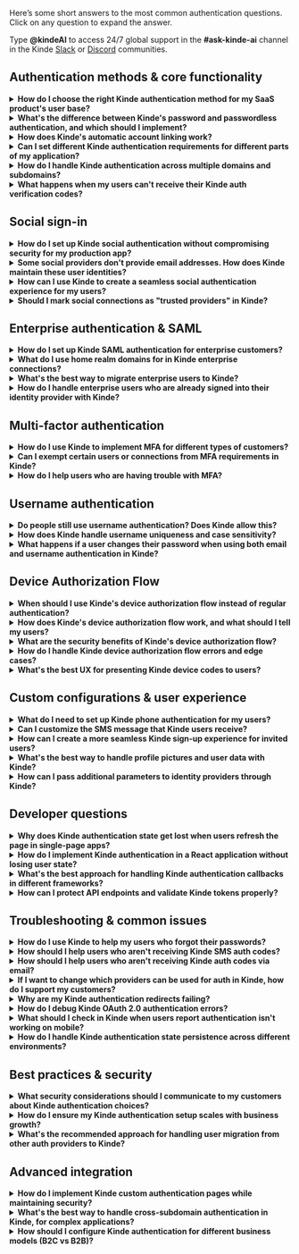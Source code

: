 
Here’s some short answers to the most common authentication questions. Click on any question to expand the answer.

<Aside title="Ask the docs">

Type **@kindeAI** to access 24/7 global support in the **#ask-kinde-ai** channel in the Kinde [Slack](https://join.slack.com/t/thekindecommunity/shared_invite/zt-1vyq8qilj-jFH5V27jfFnHk~BuBSU0ZA) or [Discord](https://discord.gg/KdkCXRNTFn) communities.

</Aside>

## Authentication methods & core functionality

<details>
<summary><strong>How do I choose the right Kinde authentication method for my SaaS product's user base?</strong></summary>

Think about who you're building for and what they're used to. If you're targeting developers, they'll probably expect GitHub or GitLab sign-in options. Building something for everyday consumers? Google and Apple sign-in will feel familiar and remove friction. Got enterprise customers? They'll likely need SAML or Microsoft Entra ID to keep their IT teams happy. 

You don't need to figure it all out upfront. Start simple with email authentication and add more options as you grow. Your web app and mobile app can even have different auth requirements if that makes sense for your users.
[Learn more about authentication methods](/authenticate/about-auth/about-authentication/)
</details>

<details>
<summary><strong>What's the difference between Kinde's password and passwordless authentication, and which should I implement?</strong></summary>

With passwords, your users create and remember their own passwords (we enforce 8+ characters and block common ones). With passwordless, we send them a one-time code via email or SMS instead. Passwordless is genuinely more secure - no passwords to store, steal, or forget, and codes expire after 2 hours. Just know you can't mix both methods for the same app - it's one or the other. 

If you're building something mobile-first or want to reduce support tickets about forgotten passwords, passwordless is your friend.
[Password authentication guide](/authenticate/authentication-methods/password-authentication/) | [Passwordless authentication guide](/authenticate/authentication-methods/passwordless-authentication/)
</details>

<details>
<summary><strong>How does Kinde's automatic account linking work?</strong></summary>

Kinde automatically connect accounts when someone uses the same verified email across different sign-in methods. So if someone first signs up with Google, then later tries to create an account with Slack using the same email, we'll link them together automatically. No duplicate accounts, no confusion. They can sign in with either method to access the same account. 

Once your users verify their email with any method, all their sign-in options with that email will work seamlessly together.
[Learn about identity and verification](/authenticate/about-auth/identity-and-verification/)
</details>

<details>
<summary><strong>Can I set different Kinde authentication requirements for different parts of my application?</strong></summary>

Absolutely! This is one of those features that sounds complicated but actually makes total sense. Set up your baseline authentication methods at the environment level, then customize per application or organization as needed. Maybe your main web app uses social sign-in to keep things simple, while your mobile app needs phone authentication, or you want business customers to use MFA while keeping consumer sign-up super easy. 

It's all about matching the auth experience to what makes sense for each user group.
[Configure authentication options](/authenticate/authentication-methods/set-up-user-authentication/)
</details>

<details>
<summary><strong>How do I handle Kinde authentication across multiple domains and subdomains?</strong></summary>

We've got this covered with multi-domain authentication. Think about how Google lets you stay signed in whether you're on Gmail, Calendar, or Drive - same idea. Users can hop between `website.yourapp.com`, `app.yourapp.com`, `docs.yourapp.com` and stay authenticated. The trick is using `prompt=none` in your auth URL, which invisibly checks for an existing session. If they're already signed in elsewhere, it's seamless. If not, they'll get prompted to sign in again.
[About Kinde authentication](/authenticate/about-auth/about-authentication/)
</details>

<details>
<summary><strong>What happens when my users can't receive their Kinde auth verification codes?</strong></summary>

Tell them to check their spam folder first. This fixes it most of the time because email providers can be overly protective. For SMS codes, make sure they've got decent cell reception. If they're taking too long (codes expire after 2 hours), they'll need to request a fresh one. And if you're using SMS auth, double-check that your Twilio setup is working properly - that's usually where things go sideways.
[Passwordless authentication troubleshooting](/authenticate/authentication-methods/passwordless-authentication/)
</details>

## Social sign-in

<details>
<summary><strong>How do I set up Kinde social authentication without compromising security for my production app?</strong></summary>

Before you go live, you absolutely must swap out Kinde's default social credentials with your own. We let you use ours for testing, but keeping them in production is asking for trouble - security risks, performance issues, and you'll be stuck if you ever want to switch providers. 

Create your own apps with Google, GitHub, Apple, whatever you're using, grab your Client ID and Client Secret, and put them into Kinde's social connection settings. Don't forget to add your custom domain callbacks if you're using those. [Add and manage social connections](/authenticate/social-sign-in/add-social-sign-in/)
</details>

<details>
<summary><strong>Some social providers don't provide email addresses. How does Kinde maintain these user identities?</strong></summary>

Some social providers (looking at you, X/Twitter and Apple) don't always hand over email addresses, but we need them for security things like password resets. When this happens, we'll ask your users for an email address just once during their first sign-up. After that one-time thing, they can sign in with their social account without any hassle. It's a small bump in the road that keeps everyone secure.
[X social sign-in](/authenticate/social-sign-in/twitter/) | [Apple social sign-in](/authenticate/social-sign-in/apple/)
</details>

<details>
<summary><strong>How can I use Kinde to create a seamless social authentication experience for my users?</strong></summary>

If you're going all-in on social auth (no email/password fallbacks), you can create a pretty slick experience. Users click your sign-in button and boom - straight to Google's or Apple's account picker. Set up custom authentication pages and use the `connectionId` parameter to skip our initial screens entirely.

The only catch? We'll still handle verification and MFA screens because, well, security matters and we're good at it.
[Custom authentication pages](/authenticate/custom-configurations/custom-authentication-pages/)
</details>

<details>
<summary><strong>Should I mark social connections as "trusted providers" in Kinde?</strong></summary>

Generally, no - leave this off for better security. "Trusted provider" means we'll take their word that emails are verified, but here's the thing: people change email addresses, and social providers don't always keep up. Only flip this switch if you're 100% certain the provider maintains verified, current email addresses. When in doubt, err on the side of caution.
[Social connections configuration](/authenticate/social-sign-in/add-social-sign-in/)
</details>

## Enterprise authentication & SAML

<details>
<summary><strong>How do I set up Kinde SAML authentication for enterprise customers?</strong></summary>

SAML setup is where things get a bit technical, but stick with us. Kinde acts as the service provider while your enterprise customer brings their own identity provider (Google Workspace, Microsoft Entra ID, Cloudflare, whatever they're using). You'll create an enterprise connection in Kinde, make up a unique Entity ID (just a random string like "870sa9fbasfasdas23aghkhc12zasfnasd"), and get their IdP metadata URL. They'll need to add your ACS URL to their setup. 

Pro tip: generate certificate and private key pairs for extra security, and always test in a sandbox environment first.
[Custom SAML setup](/authenticate/enterprise-connections/custom-saml/)
</details>

<details>
<summary><strong>What do I use home realm domains for in Kinde enterprise connections?</strong></summary>

Home realm domains are basically a shortcut that makes enterprise sign-in smoother. When you set `bigcorp.com` as a home realm domain, anyone with a "@bigcorp.com" email gets automatically routed to their company's sign-in flow - no extra clicks needed. Just remember that each domain can only be used once across all your connections, so no sharing. And the SSO button disappears by default when you use this (though you can bring it back if needed).
[Microsoft Entra ID setup](/authenticate/enterprise-connections/azure/)
</details>

<details>
<summary><strong>What's the best way to migrate enterprise users to Kinde?</strong></summary>

Get your enterprise connections set up in Kinde first - SAML, Entra ID, whatever they're using. Then when you import their user data (via CSV or JSON), we'll automatically match everyone to the right connection based on their email addresses. This means their sign-in experience stays exactly the same - they won't even notice you've switched to Kinde behind the scenes. Import their roles and permissions too if you've got them.

[Migrate to Kinde](/get-started/switch-to-kinde/switch-to-kinde-for-user-authentication/)
</details>

<details>
<summary><strong>How do I handle enterprise users who are already signed into their identity provider with Kinde?</strong></summary>

When enterprise users sign out of your app, they're only signing out of Kinde, not their company's identity provider (like Entra ID). This is totally normal for federated auth - it's how most enterprise setups work. If your customer really needs full sign-out from both systems, you'll need to build additional logout flows, but honestly, most companies prefer it this way.
[Entra ID SAML connection](/authenticate/enterprise-connections/entra-id-saml/)
</details>

## Multi-factor authentication

<details>
<summary><strong>How do I use Kinde to implement MFA for different types of customers?</strong></summary>

MFA is one of those things where one size definitely doesn't fit all. You can set it up for everyone (environment level) or get granular with specific customer segments (organization level). Finance and government customers? They'll probably want mandatory MFA. Consumer-facing app? Maybe make it optional so you don't scare people away. 

Kinde supports email codes, SMS codes, and authenticator apps as second factors. Just don't use the same method twice - as in don't make email the primary and secondary auth method. That could be confusing. [Enable multi-factor authentication](/authenticate/multi-factor-auth/enable-multi-factor-authentication/)
</details>

<details>
<summary><strong>Can I exempt certain users or connections from MFA requirements in Kinde?</strong></summary>

Yep, you've got options here. You can exempt specific roles (maybe only admins need MFA) or exempt enterprise connections where MFA is already handled by their company's identity provider. Nobody wants double MFA - that's just annoying. Set these exemptions at the organization level, and if someone has a mix of exempt and non-exempt roles, MFA kicks in by default (better safe than sorry).
[Set MFA per organization](/authenticate/multi-factor-auth/mfa-per-org/)
</details>

<details>
<summary><strong>How do I help users who are having trouble with MFA?</strong></summary>

Make the instructions super clear for each method you support. For authenticator apps, walk them through the QR code scanning and emphasize saving those backup codes (they will lose them otherwise). For SMS, double-check they're entering phone numbers correctly with country codes. For email codes, check spam folder. Always give users a way to contact you when they get locked out - it happens to the best of us. 

You can also [reset MFA for a user](/manage-users/access-control/reset-multi-factor-authentication-for-a-user/).
[Multi-factor authentication guide](/authenticate/multi-factor-auth/enable-multi-factor-authentication/)
</details>

## Username authentication

<details>
<summary><strong>Do people still use username authentication? Does Kinde allow this?</strong></summary>

Absolutely Kinde supports this. Username auth is perfect when you want to give users more personality in their sign-in experience or when your app has that community vibe (think gaming platforms or developer tools). They'll still need to verify their email once for security (we're not animals), but after that they can sign in with their chosen username. Works with both password and passwordless methods, so you've got flexibility there.
[Username authentication guide](/authenticate/authentication-methods/username-authentication/)
</details>

<details>
<summary><strong>How does Kinde handle username uniqueness and case sensitivity?</strong></summary>

We treat usernames as case-insensitive because life's too short for "BuilderBob" vs "builderbob" authentication headaches. Users can still make their aesthetic choices like "RosyRose" or "DevDan" for display, but behind the scenes we're not picky about capitalization. This prevents fraud attempts and those frustrating "username not found" moments when someone forgets their exact capitalization.
[Username authentication details](/authenticate/authentication-methods/username-authentication/)
</details>

<details>
<summary><strong>What happens if a user changes their password when using both email and username authentication in Kinde?</strong></summary>

Both methods share the same password! If someone can sign in with both their email and username, changing the password for one affects both. It keeps things simple for users (one password to remember) and prevents the confusion of having different passwords for the same account. We think this makes way more sense than forcing people to juggle multiple credentials.
[Username authentication configuration](/authenticate/authentication-methods/username-authentication/)
</details>

## Device Authorization Flow

<details>
<summary><strong>When should I use Kinde's device authorization flow instead of regular authentication?</strong></summary>

Device authorization flow is perfect for situations where typing is a nightmare - think smart TVs, gaming consoles, IoT devices, or anything without a proper keyboard. Instead of watching users struggle with TV remote controls to spell out "MyComplexPassword123!", the device shows them a simple code to enter on their phone or laptop where typing doesn't suck. 

It's basically Netflix's approach: the TV shows a code, you enter it on your phone, boom - you're authenticated. Much better user experience, and way more secure. 
[Device Authorization Flow](/authenticate/device-authorization-flow/overview/).
</details>

<details>
<summary><strong>How does Kinde's device authorization flow work, and what should I tell my users?</strong></summary>

Here's the flow: your device (let's say a smart TV app) requests a device code from Kinde, then shows users a simple code and a URL like "Go to `yourapp.com/device` and enter code: ABC123". Users grab their phone, visit that URL, sign in normally (with all their usual auth methods available), enter the code, and authorize the device. 

Meanwhile, your TV app is polling our servers asking "Are they done yet? Are they done yet?" until we give it the green light with tokens. The whole thing happens in parallel - no hanging around waiting.
[Device Authorization Flow](/authenticate/device-authorization-flow/overview/)
</details>

<details>
<summary><strong>What are the security benefits of Kinde's device authorization flow?</strong></summary>

It keeps credentials off devices you don't control, which is huge for security. Users never enter their actual passwords on the TV, CLI, or IoT device - they authenticate on their trusted phone or laptop instead. Plus, they get access to all their usual security features like MFA, social sign-in, and password managers. The codes expire quickly, we rate-limit the polling to prevent abuse, and users always see a proper consent screen before authorizing access. It's basically taking the most secure part of OAuth (browser-based auth) and making it work for devices that can't do browsers. 
[About authentication methods](/authenticate/about-auth/authentication-methods/)
</details>

<details>
<summary><strong>How do I handle Kinde device authorization flow errors and edge cases?</strong></summary>

The main errors you'll see are `authorization_pending` (user hasn't finished yet - keep polling), `slow_down` (you're polling too aggressively - back off), and `expired_token` (codes expired - start over). Handle these gracefully in your app rather than crashing. Users might also get confused about which device they're supposed to use for what, so make your instructions crystal clear. And remember, some users will start the process but never finish it - that's normal, just clean up expired sessions.
[OAuth token validation and errors](/build/tokens/token-validation-errors/)
</details>

<details>
<summary><strong>What's the best UX for presenting Kinde device codes to users?</strong></summary>

Keep it simple and obvious. Show the code clearly (big, readable font), include the full URL they need to visit, and consider showing both a QR code and the manual entry option. Don't overwhelm them with too much text - just "Go to `yourapp.com/device` on your phone and enter: ABC123" works perfectly. If you can, show some kind of progress indicator so they know the app is waiting for them to complete the process. And please, test this with actual humans - what seems obvious to developers often isn't to regular users.
</details>

## Custom configurations & user experience

<details>
<summary><strong>What do I need to set up Kinde phone authentication for my users?</strong></summary>

You'll need a paid Twilio business account - this isn't something we can handle for free because SMS costs money. Before you dive in, check if you need 10DLC registration (10 Digit Long Code) for your region - it's required in some places for business messaging. Read up on Twilio's A2P (Application to Person) messaging guidelines too. Once you've got that sorted, plug your Twilio details into Kinde, pick between using their messaging service (better for global apps) or a specific phone number, and set your default country.
[Set up phone authentication](/authenticate/authentication-methods/phone-authentication/)
</details>

<details>
<summary><strong>Can I customize the SMS message that Kinde users receive?</strong></summary>

Nope, and here's why - we use a standard format that meets security best practices and works across different languages. The message looks like: "123456 is your one-time code to sign in to [xxxx@login.xxx.au](mailto:xxxx@login.xxx.au) #123456". That weird duplication at the end? It's for security. We know it might not match your brand perfectly, but it keeps everyone safe and compliant.
[Phone authentication details](/authenticate/authentication-methods/phone-authentication/)
</details>

<details>
<summary><strong>How can I create a more seamless Kinde sign-up experience for invited users?</strong></summary>

Use the `login_hint` parameter to pre-fill email fields when you know who's trying to sign in - it's like having their name already on the guest list. You can also create a unified experience where users don't have to choose between "sign up" or "sign in" (because honestly, who remembers if they've been here before?). Skip asking for first and last names if you want to keep things really minimal. Every little bit of friction you remove makes a difference.
[Pre-populate user identity](/authenticate/custom-configurations/prepopulate-identity-sign-in/) | [Manage authentication experience](/authenticate/custom-configurations/authentication-experience/)
</details>

<details>
<summary><strong>What's the best way to handle profile pictures and user data with Kinde?</strong></summary>

We automatically grab profile pictures from email providers like Google and use Gravatar as backup when pictures are missing. If you'd rather handle profile pics your own way or just hate blank avatars, you can switch off the Gravatar fallback. Fair warning: Apple is pretty stingy with user data - they don't pass through avatars or much profile info, so don't expect much there.
[Authentication experience customization](/authenticate/custom-configurations/authentication-experience/)
</details>

<details>
<summary><strong>How can I pass additional parameters to identity providers through Kinde?</strong></summary>

Upstream parameters let you send extra data during authentication - either the same value every time (static) or something unique per user (dynamic). Common use case: passing `login_hint` to pre-fill sign-in forms or enabling those handy account switchers you see on Google. Each provider supports different parameters (check their docs), and you can even rename parameters using aliases if your IdP is picky about naming.
[Pass parameters to identity providers](/authenticate/auth-guides/pass-params-idp/)
</details>

## Developer questions

<details>
<summary><strong>Why does Kinde authentication state get lost when users refresh the page in single-page apps?</strong></summary>

We store tokens in memory for security - it protects against both CSRF and XSS attacks, which is definitely worth the trade-off. But yeah, it means page refreshes wipe the tokens. The best fix? Use our Custom Domains feature, which lets us set secure httpOnly cookies on your domain. 

For local development, there's an escape hatch called `is_dangerously_use_local_storage`, but seriously, don't use that in production - the name isn't kidding about the danger part.
[JavaScript SDK guide](m/developer-tools/sdks/frontend/javascript-sdk/) | [React SDK guide](/developer-tools/sdks/frontend/react-sdk/)
</details>

<details>
<summary><strong>How do I implement Kinde authentication in a React application without losing user state?</strong></summary>

Wrap your app in the KindeProvider - it's your new best friend for managing auth state. Use hooks like `useKindeAuth()` to check if someone's signed in, and always check the `isLoading` state before making decisions (nobody likes flickering UI). For production, definitely set up custom domains so you can use secure cookies. Handle your post-auth redirects properly, and your users will never know how complex this stuff really is under the hood.
[React SDK implementation](/developer-tools/sdks/frontend/react-sdk/)
</details>

<details>
<summary><strong>What's the best approach for handling Kinde authentication callbacks in different frameworks?</strong></summary>

Each framework has its own quirks. Next.js App Router wants `app/api/auth/[kindeAuth]/route.js`, Pages Router prefers `pages/api/auth/[...kindeAuth].js`, and vanilla JavaScript means you're handling the OAuth dance yourself. Always make sure your callback URLs match what you've configured in Kinde (case-sensitive, protocol-specific). Use our SDK callback handlers instead of rolling your own - we've already dealt with all the edge cases.
[Next.js App Router SDK](/developer-tools/sdks/backend/nextjs-sdk/) | [Using Kinde without SDK](/developer-tools/about/using-kinde-without-an-sdk/)
</details>

<details>
<summary><strong>How can I protect API endpoints and validate Kinde tokens properly?</strong></summary>

Use our backend SDKs or validate JWT tokens manually - either works, but the SDKs handle the fiddly bits for you. The `getToken()` method gives you bearer tokens for API calls. On your backend, always check the token's audience claim matches your API and verify it hasn't expired. And please, never put client secrets in frontend code - that's like leaving your house key under the doormat.
[TypeScript SDK guide](/developer-tools/sdks/backend/typescript-sdk/)
</details>

## Troubleshooting & common issues

<details>
<summary><strong>How do I use Kinde to help my users who forgot their passwords?</strong></summary>

Users can hit "forgot password" on the sign-in screen and we'll send them a one-time code via email to reset it. As an admin, you can also trigger password resets through the Kinde dashboard or API (as long as they have a verified email). There's also the option to set a temporary password for them, but you'll need to send it through your own channels - we won't email passwords directly because that's not secure.
[Password reset procedures](/authenticate/authentication-methods/password-authentication/)
</details>

<details>
<summary><strong>How should I help users who aren't receiving Kinde SMS auth codes?</strong></summary>

Start with the basics - did they enter their phone number correctly with the right country code? Do they have cell reception? Are they in a country where SMS might be restricted? Then check your end - is your Twilio account funded and configured properly? SMS delivery can be finicky, especially internationally, so having backup contact methods is always smart.
[Phone authentication setup](/authenticate/authentication-methods/phone-authentication/)
</details>

<details>
<summary><strong>How should I help users who aren't receiving Kinde auth codes via email?</strong></summary>

Start with the basics - could the email have been caught in their spam or been caught by their organization's firewall and have been added to a supression list? Have them check this first. If you have [custom SMTP email delivery](/integrate/third-party-tools/kinde-resend-custom-smtp/) set up, you should be able to check logs from the delivery provider. If you rely on Kinde to deliver emails, check the same basic things with the recipient and ask them to try again. If you need to, contact the Kinde support team to check our logs to see if there was an email disruption. 
[Phone authentication setup](/authenticate/authentication-methods/phone-authentication/)
</details>

<details>
<summary><strong>If I want to change which providers can be used for auth in Kinde, how do I support my customers?</strong></summary>

If users were relying on a social or enterprise connection that got removed or changed, they're stuck until you fix it. Before deleting any connection, make sure nobody's using it for auth. If you need to switch providers, set up the new one first, then help users transition by linking their accounts or setting up alternative auth methods. Always have a backup plan.
[Manage social connections](/authenticate/social-sign-in/add-social-sign-in/)
</details>

<details>
<summary><strong>Why are my Kinde authentication redirects failing?</strong></summary>

Nine times out of ten, it's a URL mismatch. Your callback URLs in Kinde need to match exactly what's in your app code and any social provider configs - we're talking case-sensitive, protocol-specific matching here. If you're using custom domains, double-check that your DNS records are set up correctly and SSL certificates are active. Also remember that custom domain tokens and Kinde subdomain tokens don't play nice together - pick one and stick with it.
[Custom domain setup](/build/domains/pointing-your-domain/)
</details>

<details>
<summary><strong>How do I debug Kinde OAuth 2.0 authentication errors?</strong></summary>

The error names are pretty self-explanatory once you know what to look for. `invalid_client` usually means wrong client ID or secret, `invalid_grant` means your authorization code expired (they only last a short time), and `invalid_scope` means you're asking for something we don't support. Check your credentials first, make sure you're exchanging codes quickly, and verify your requested scopes are valid. Give users helpful error messages instead of raw OAuth codes - nobody wants to see "invalid_grant" when they're just trying to sign in.
[OAuth 2.0 validation and errors](/build/tokens/token-validation-errors/)
</details>

<details>
<summary><strong>What should I check in Kinde when users report authentication isn't working on mobile?</strong></summary>

Mobile auth has its own special challenges. For React Native, make sure your deep linking is configured properly with the right URL schemes for both iOS and Android. Check that your redirect URLs use the correct custom scheme format like `myapp://your_kinde_domain.kinde.com/kinde_callback`. And here's a fun fact: Google doesn't support auth in webview, so make sure you're using proper browser-based flows. If your users are not receiving verification codes and you have Twilio set up, you can check the Twilio logs to help you troubleshoot.  
[React Native SDK](/developer-tools/sdks/native/react-native-sdk/) and [Set up phone auth with Twilio](/authenticate/authentication-methods/phone-authentication/)
</details>

<details>
<summary><strong>How do I handle Kinde authentication state persistence across different environments?</strong></summary>

For production, custom domains are your friend - they enable secure cookie storage that survives page refreshes. For local development, you can use the local storage escape hatch (just remember to remove it before going live). On your backend, implement proper session management using encrypted cookies or shared cache systems if you're running multiple servers. The right approach depends on your architecture, but security should always come first.
[TypeScript SDK session management](/developer-tools/sdks/backend/typescript-sdk/)
</details>

## Best practices & security

<details>
<summary><strong>What security considerations should I communicate to my customers about Kinde authentication choices?</strong></summary>

Be honest about the security trade-offs without scaring people away. Passwordless is genuinely more secure than passwords, MFA adds real protection (not just security theater), and social sign-in can be both convenient and secure when done right. If you're offering password auth, nudge users toward password managers - most people's password habits are... not great. And here's something most auth providers won't tell you: we store passwords as encrypted hashes that literally cannot be deciphered, so even we can't see what users set.
[Password authentication security](/authenticate/authentication-methods/password-authentication/)
</details>

<details>
<summary><strong>How do I ensure my Kinde authentication setup scales with business growth?</strong></summary>

Start simple and add complexity as you need it - don't over-engineer from day one. Begin with email auth, then layer in social sign-in, MFA, and enterprise connections as your customer base grows. Use organizations to handle multi-tenant setups where each customer needs their own user management. Set up your foundation at the environment level, then customize per organization when customers have specific needs. And seriously, implement custom domains early if you can - it makes everything smoother later.
[Kinde for different business models](/build/set-up-options/kinde-business-model/)
</details>

<details>
<summary><strong>What's the recommended approach for handling user migration from other auth providers to Kinde?</strong></summary>

Set up your auth methods in Kinde first, then export and import user data via CSV or JSON. If you import passwords too, your users won't notice anything changed - which is exactly what you want. If you're switching auth methods (like going passwordless), give users a heads up about what's changing. Test everything in a sandbox environment first, and keep an eye out for edge cases like users who change their passwords during the migration window.
[Switch to Kinde migration guide](/get-started/switch-to-kinde/switch-to-kinde-for-user-authentication/)
</details>

## Advanced integration

<details>
<summary><strong>How do I implement Kinde custom authentication pages while maintaining security?</strong></summary>

You can build your own sign-up and sign-in pages to match your brand perfectly, but we'll still handle the security-critical stuff like verification and MFA. Use connection IDs and login hints in your auth URLs to route users directly to specific authentication methods. Think of it as having your cake and eating it too - custom experience with bulletproof security. Just remember that some screens (password entry, code verification) stay with us because that's where the security magic happens.
[Custom authentication pages](/authenticate/custom-configurations/custom-authentication-pages/)
</details>

<details>
<summary><strong>What's the best way to handle cross-subdomain authentication in Kinde, for complex applications?</strong></summary>

Custom domains and proper cookie configuration are your best friends here. Set cookies to the root domain instead of subdomains so they're accessible across your entire ecosystem. For PHP apps, we've got helper functions to make this easy. Test everything thoroughly across all your subdomains - nothing's more embarrassing than users getting stuck switching between `app.yoursite.com` and `dashboard.yoursite.com`.
[PHP SDK domain configuration](/developer-tools/sdks/backend/php-sdk/)
</details>

<details>
<summary><strong>How should I configure Kinde authentication for different business models (B2C vs B2B)?</strong></summary>

B2C is straightforward - configure everything at the business level with easy social sign-in and email auth. B2B gets more interesting because you're serving multiple companies, each with their own needs. Use organizations to create separate tenant management, set up enterprise connections for business customers who need SAML or Entra ID, and keep simpler social auth for any consumer-facing parts of your platform. It's all about matching Kinde auth options to what your customer actually needs.
[Business model configuration](/build/set-up-options/kinde-business-model/)
</details>
